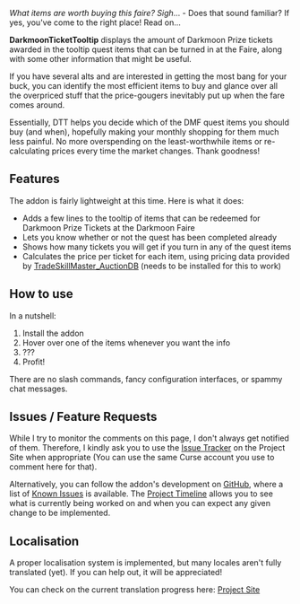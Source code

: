 *What items are worth buying this faire? Sigh*... - Does that sound familiar? If yes, you've come to the right place! Read on...

**DarkmoonTicketTooltip** displays the amount of Darkmoon Prize tickets awarded in the tooltip quest items that can be turned in at the Faire, along with some other information that might be useful.

 If you have several alts and are interested in getting the most bang for your buck, you can identify the most efficient items to buy and glance over all the overpriced stuff that the price-gougers inevitably put up when the fare comes around.

 Essentially, DTT helps you decide which of the DMF quest items you should buy (and when), hopefully making your monthly shopping for them much less painful. No more overspending on the least-worthwhile items or re-calculating prices every time the market changes. Thank goodness!

## Features
 The addon is fairly lightweight at this time. Here is what it does:
 
 * Adds a few lines to the tooltip of items that can be redeemed for Darkmoon Prize Tickets at the Darkmoon Faire
 * Lets you know whether or not the quest has been completed already
 * Shows how many tickets you will get if you turn in any of the quest items
 * Calculates the price per ticket for each item, using pricing data provided by [TradeSkillMaster_AuctionDB](https://mods.curse.com/addons/wow/tradeskillmaster_auctiondb) (needs to be installed for this to work)
 
## How to use
 
 In a nutshell:
 
 1. Install the addon
 2. Hover over one of the items whenever you want the info
 3. ???
 4. Profit!
 
 There are no slash commands, fancy configuration interfaces, or spammy chat messages.
 
## Issues / Feature Requests

While I try to monitor the comments on this page, I don't always get notified of them. Therefore, I kindly ask you to use the [Issue Tracker](https://wow.curseforge.com/projects/darkmoontickettooltip/issues) on the Project Site when appropriate (You can use the same Curse account you use to comment here for that).

Alternatively, you can follow the addon's development on [GitHub](https://github.com/SacredDuckwhale/DarkmoonTicketTooltip), where a list of [Known Issues](https://github.com/SacredDuckwhale/DarkmoonTicketTooltip/issues) is available. The [Project Timeline](https://github.com/SacredDuckwhale/DarkmoonTicketTooltip/projects/1) allows you to see what is currently being worked on and when you can expect any given change to be implemented.
 
## Localisation
A proper localisation system is implemented, but many locales aren't fully translated (yet). If you can help out, it will be appreciated!

You can check on the current translation progress here: [Project Site](https://wow.curseforge.com/projects/darkmoontickettooltip/localization)